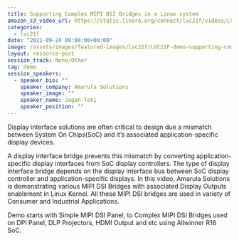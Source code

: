 ```yaml
---
title: Supporting Complex MIPI DSI Bridges in a Linux system
amazon_s3_video_url: https://static.linaro.org/connect/lvc21f/videos/LVC21F-demo-supporting-complex-mipi-dsi-bridges-in-a-linux-system-demo.mp4
categories:
  - lvc21f
date: "2021-09-24 09:00:00+00:00"
image: /assets/images/featured-images/lvc21f/LVC21F-demo-supporting-complex-mipi-dsi-bridges-in-a-linux-system.png
layout: resource-post
session_track: None/Other
tag: demo
session_speakers:
  - speaker_bio: ""
    speaker_company: Amarula Solutions
    speaker_image: ""
    speaker_name: Jagan Teki
    speaker_position: ""
---
```


Display interface solutions are often critical to design due a mismatch between System On Chips(SoC) and it’s associated application-specific display devices.

A display interface bridge prevents this mismatch by converting application-specific display interfaces from SoC display controllers. The type of display interface bridge depends on the display interface bus between SoC display controller and application-specific displays.
In this video, Amarula Solutions is demonstrating various MIPI DSI Bridges with associated Display Outputs enablement in Linux Kernel. All these MIPI DSI bridges are used in variety of Consumer and Industrial Applications.

Demo starts with Simple MIPI DSI Panel, to Complex MIPI DSI Bridges used on DPI Panel, DLP Projectors, HDMI Output and etc using Allwinner R16 SoC.
